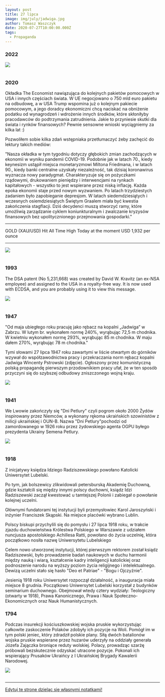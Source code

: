 ```yaml
---
layout: post
title: 27 lipca
image: img/july/jadwiga.jpg
author: Tomasz Waszczyk
date: 2020-07-27T10:00:00.000Z
tags:
  - Propaganda
---
```


### 2022

<img src="./img/july/omicron.jpeg"><br><br>

### 2020

Okładka The Economist nawiązująca do kolejnych pakietów pomocowych w USA i innych częściach świata. W UE negocjowano o 750 mld euro pakietu na odbudowę, a w USA Trump wspomina już o kolejnym pakiecie pomocowym, a jego doradcy ekonomiczni chcą naciskać na obniżenie podatku od wynagrodzeń i wdrożenie innych środków, które skłoniłyby pracodawców do podtrzymania zatrudnienia. Jakie to przyniesie skutki dla świata i rynków finansowych? Pewnie sensowne wnioski wyciągniemy za kilka lat :)

Pozwoliłem sobie kilka zdań wstępniaka przetłumaczyć żeby zachęcić do lektury takich mediów:

"Nasza okładka w tym tygodniu dotyczy głębokich zmian zachodzących w ekonomii w wyniku pandemii COVID-19. Podobnie jak w latach 70., kiedy keynesizm ustąpił miejsca monetaryzmowi Miltona Friedmana, i w latach 90., kiedy banki centralne uzyskały niezależność, tak dzisiaj koronawirus wyznacza nowy paradygmat. Charakteryzuje się on pożyczkami rządowymi, drukowaniem pieniędzy i interwencjami na rynkach kapitałowych - wszystko to jest wspierane przez niską inflację. Każda epoka ekonomii staje przed nowym wyzwaniem. Po latach trzydziestych zadaniem było zapobieganie depresjom. W latach siedemdziesiątych i wczesnych osiemdziesiątych Świętym Graalem miała być kwestia zakończenia stagflacji. Dziś decydenci muszą stworzyć ramy, które umożliwią zarządzanie cyklem koniunkturalnym i zwalczanie kryzysów finansowych bez upolitycznionego przejmowania gospodarki."

---

GOLD (XAU/USD) Hit All Time High Today at the moment USD 1,932 per ounce

---

<img src="./img/july/freemoney.jpg"><br><br>

### 1993

The DSA patent (No 5,231,668) was created by David W. Kravitz (an ex-NSA employee) and assigned to the USA in a royalty-free way. It is now used with ECDSA, and you are probably using it to view this message.

<img src="./img/july/dsapatent.jpeg"><br><br>

<!-- https://medium.com/asecuritysite-when-bob-met-alice/ode-to-john-napier-the-nsa-and-fips-186-meet-dsa-the-original-builder-of-digital-trust-1f18b39bb01a -->

### 1947

"Od maja ubiegłego roku pracuję jako rębacz na kopalni „Jadwiga” w Zabrzu. W lutym br. wykonałem normę 240%, wyrąbując 72,5 m chodnika. W kwietniu wykonałem normę 293%, wyrąbując 85 m chodnika. W maju dałem 270%, wyrąbując 78 m chodnika."

Tymi słowami 27 lipca 1947 roku zawartymi w liście otwartym do górników wzywał do współzawodnictwa pracy i przekraczania norm rębacz kopalni Jadwiga Wincenty Pstrowski (zdjęcie).
Ogłoszony przez komunistyczną polską propagandę pierwszym przodownikiem pracy ufał, że w ten sposób przyczyni się do szybszej odbudowy zniszczonego wojną kraju.

<img src="./img/july/jadwiga.jpg"><br><br>

### 1941

We Lwowie zakończyły się "Dni Petlury" czyli pogrom około 2000 Żydów inspirowany przez Niemców, a wykonany rękoma ukraińskich szowinistów z milicji ukraińskiej i OUN-B.
Nazwa "Dni Petlury"pochodzi od zamordowanego w 1926 roku przez żydowskiego agenta  OGPU byłego prezydenta Ukrainy Semena Petlury.

<img src="./img/july/petlura.jpg"><br><br>

### 1918

Z inicjatywy księdza Idziego Radziszewskiego powołano Katolicki Uniwersytet Lubelski.

Po tym, jak bolszewicy zlikwidowali petersburską Akademię Duchowną, gdzie kształcili się między innymi polscy duchowni, ksiądz Idzi Radziszewski zaczął kwestować u tamtejszej Polonii i zabiegał o powołanie kolejnej uczelni.

Głównymi fundatorami tej instytucji byli przemysłowiec Karol Jaroszyński i inżynier Franciszek Skąpski. Na miejsce placówki wybrano Lublin.

Polscy biskupi przychylili się do pomysłu i 27 lipca 1918 roku, w trakcie zjazdu duchowieństwa Królestwa Polskiego w Warszawie z udziałem nuncjusza apostolskiego Achillesa Ratti, powołano do życia uczelnię, która początkowo nosiła nazwę Uniwersytetu Lubelskiego

Celem nowo utworzonej instytucji, której pierwszym rektorem został ksiądz Radziszewski, było prowadzenie badań naukowych w duchu harmonii między nauką i wiarą, kształcenie kadry inteligencji katolickiej oraz podnoszenie narodu na wyższy poziom życia religijnego i intelektualnego. Dewizą uczelni stało się hasło "Deo et Patriae" - "Bogu i Ojczyźnie".

Jesienią 1918 roku Uniwersytet rozpoczął działalność, a inauguracja miała miejsce 8 grudnia. Początkowo Uniwersytet Lubelski korzystał z budynków seminarium duchownego. Obejmował wtedy cztery wydziały: Teologiczny (otwarty w 1918), Prawa Kanonicznego, Prawa i Nauk Społeczno-Ekonomicznych oraz Nauk Humanistycznych.

### 1794

Podczas insurekcji kościuszkowskiej wojska pruskie wykorzystując całkowite zaskoczenie Polaków zdobyły ich pozycje na Woli. Pomógł im w tym polski jeniec, który zdradził polskie plany. Siłą dwóch batalionów wojska pruskie wspierane przez huzarów uderzyły na oddziały generała Józefa Zajączka broniące reduty wolskiej. Polacy, prowadząc szarżę próbowali bezskutecznie odzyskać utracone pozycje. Pokonali ich wspierający Prusaków Ukraińcy z I Ukraińskiej Brygady Kawalerii Narodowej.

<img src="./img/july/insurekcja2.jpg"><br><br>

---

<a href="https://github.com/TomaszWaszczyk/historia.waszczyk.com/edit/master/src/content/july-27.md" target="_blank">Edytuj tę stronę dzieląc się własnymi notatkami!</a>
